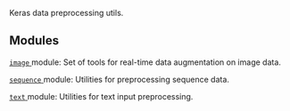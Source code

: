 Keras data preprocessing utils.



## Modules
[ `image` ](https://tensorflow.google.cn/api_docs/python/tf/compat/v2/keras/preprocessing/image) module: Set of tools for real-time data augmentation on image data.

[ `sequence` ](https://tensorflow.google.cn/api_docs/python/tf/compat/v2/keras/preprocessing/sequence) module: Utilities for preprocessing sequence data.

[ `text` ](https://tensorflow.google.cn/api_docs/python/tf/compat/v2/keras/preprocessing/text) module: Utilities for text input preprocessing.


